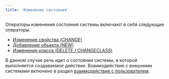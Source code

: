 ```yaml
---
title: 'Изменение состояния'
---
```


Операторы изменения состояния системы включают в себя следующие операторы.

-   [Изменение свойства (CHANGE)](Property_change_CHANGE_.md)
-   [Добавление объекта (NEW)](New_object_NEW_.md)
-   [Изменение класса (DELETE / CHANGECLASS)](Class_change_CHANGECLASS_DELETE_.md)

В данном случае речь идет о состоянии системы, в которой выполняется создаваемое действие. Взаимодействие с внешними системами включено в раздел [взаимодействие с пользователем](User_IS_interaction.md).

